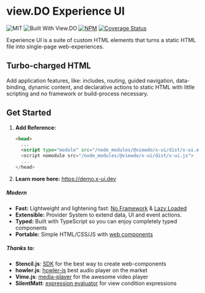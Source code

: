 # view.DO Experience UI

![MIT](https://img.shields.io/github/license/viewdo/experience-ui) ![Built With View.DO](https://img.shields.io/badge/view.DO_UI-v0.1-1c6d9a) [![NPM](https://img.shields.io/npm/v/@viewdo/x-ui)](https://www.npmjs.com/package/@viewdo/x-ui) [![Coverage Status](https://coveralls.io/repos/github/viewdo/x-ui/badge.svg?branch=main)](https://coveralls.io/github/viewdo/x-ui?branch=main)

Experience UI is a suite of custom HTML elements that turns a static HTML file into single-page web-experiences.

## Turbo-charged HTML

Add application features, like: includes, routing, guided navigation, data-binding, dynamic content, and declarative actions to static HTML with little scripting and no framework or build-process necessary.

## Get Started

1. **Add Reference:**

    ```html
    <head>
      ...
      <script type="module" src="/node_modules/@viewdo/x-ui/dist/x-ui.esm.js">
      <script nomodule src="/node_modules/@viewdo/x-ui/dist/x-ui.js">
      ...
    </head>
    ```

2. **Learn more here:** https://demo.x-ui.dev


##### Modern
* **Fast:** Lightweight and lightening fast: [No Framework](https://stenciljs.com) & [Lazy Loaded](https://www.imperva.com/learn/performance/lazy-loading)
* **Extensible:** Provider System to extend data, UI and event actions.
* **Typed:** Built with TypeScript so you can enjoy completely typed components
* **Portable:** Simple HTML/CSS/JS with [web components](https://developer.mozilla.org/en-US/docs/Web/Web_Components)


##### Thanks to:
* **Stencil.js**: [SDK](https://stenciljs.com) for the best way to create web-components
* **howler.js**: [howler-js](https://github.com/goldfire/howler.js) best audio player on the market
* **Vime.js**: [media-player](https://vimejs.com) for the awesome video player
* **SilentMatt**: [expression evaluator](https://github.com/silentmatt/expr-eval) for view condition expressions
